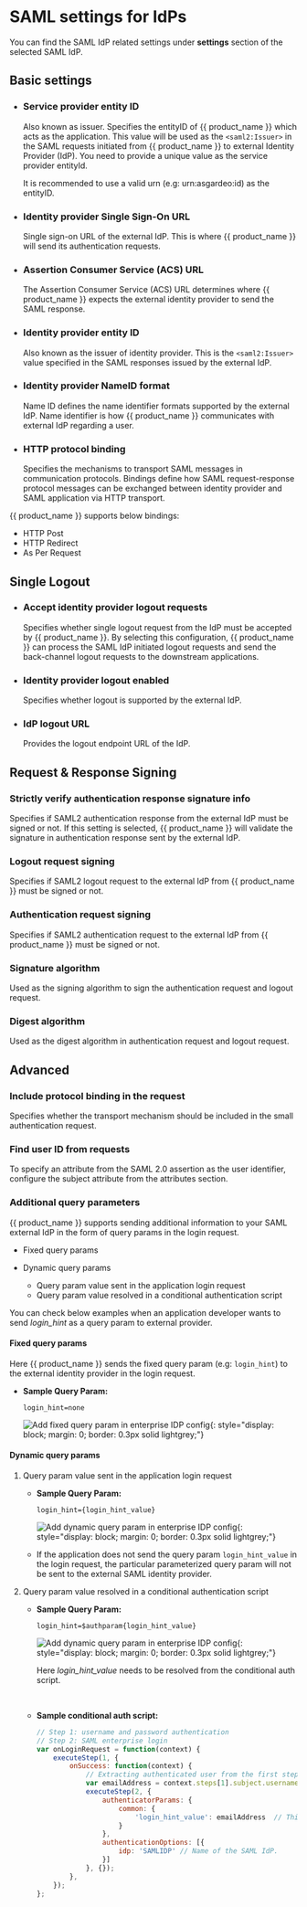 # SAML settings for IdPs
You can find the SAML IdP related settings under **settings** section of the selected SAML IdP.

## Basic settings

- ### Service provider entity ID

    Also known as  issuer. Specifies the entityID of {{ product_name }} which acts as the application. This value will be used as the `<saml2:Issuer>` in the SAML requests initiated from {{ product_name }} to external Identity Provider (IdP). You need to provide a unique value as the service provider entityId.

    It is recommended to use a valid urn (e.g: urn:asgardeo:id) as the entityID.

- ### Identity provider Single Sign-On URL

    Single sign-on URL of the external IdP. This is where {{ product_name }} will send its authentication requests.

- ### Assertion Consumer Service (ACS) URL

    The Assertion Consumer Service (ACS) URL determines where {{ product_name }} expects the external identity provider to send the SAML response.

- ### Identity provider entity ID

    Also known as the issuer of identity provider. This is the `<saml2:Issuer>` value specified in the SAML responses issued by the external IdP.

- ### Identity provider NameID format

    Name ID defines the name identifier formats supported by the external IdP. Name identifier is how {{ product_name }} communicates with external IdP regarding a user.

- ### HTTP protocol binding

    Specifies the mechanisms to transport SAML messages in communication protocols. Bindings define how SAML request-response protocol messages can be exchanged between identity provider and SAML application via HTTP transport.

{{ product_name }} supports below bindings:

- HTTP Post
- HTTP Redirect
- As Per Request

## Single Logout

- ### Accept identity provider logout requests

    Specifies whether single logout request from the IdP must be accepted by {{ product_name }}. By selecting this configuration, {{ product_name }} can process the SAML IdP initiated logout requests and send the back-channel logout requests to the downstream applications.

- ### Identity provider logout enabled

    Specifies whether logout is supported by the external IdP.

- ### IdP logout URL

    Provides the logout endpoint URL of the IdP.

## Request & Response Signing

### Strictly verify authentication response signature info

Specifies if SAML2 authentication response from the external IdP must be signed or not. If this setting is selected, {{ product_name }} will validate the signature in authentication response sent by the external IdP.

### Logout request signing

Specifies if SAML2 logout request to the external IdP from {{ product_name }} must be signed or not.

### Authentication request signing

Specifies if SAML2 authentication request to the external IdP from {{ product_name }} must be signed or not.

### Signature algorithm

Used as the signing algorithm to sign the authentication request and logout request.

### Digest algorithm

Used as the digest algorithm in authentication request and logout request.

## Advanced

### Include protocol binding in the request

Specifies whether the transport mechanism should be included in the small authentication request.

### Find user ID from requests

To specify an attribute from the SAML 2.0 assertion as the user identifier, configure the subject attribute from the attributes section.

### Additional query parameters

{{ product_name }} supports sending additional information to your SAML external IdP in the form of query params in the login request.

- Fixed query params
- Dynamic query params

  - Query param value sent in the application login request
  - Query param value resolved in a conditional authentication script

You can check below examples when an application developer wants to send _login_hint_ as a query param to external provider.

#### Fixed query params

Here {{ product_name }} sends the fixed query param (e.g: `login_hint`) to the external identity provider in the login request.

- **Sample Query Param:**

    `login_hint=none`

    ![Add fixed query param in enterprise IDP config]({{base_path}}/assets/img/guides/idp/saml-enterprise-idp/queryparam/fixed-query-param.png){: style="display: block; margin: 0; border: 0.3px solid lightgrey;"}

#### Dynamic query params

1. Query param value sent in the application login request

    - **Sample Query Param:**

        `login_hint={login_hint_value}`
        <br>

        ![Add dynamic query param in enterprise IDP config]({{base_path}}/assets/img/guides/idp/saml-enterprise-idp/queryparam/dynamic_query_param.png){: style="display: block; margin: 0; border: 0.3px solid lightgrey;"}

    - If the application does not send the query param `login_hint_value` in the login request, the particular parameterized query param  will not be sent to the external SAML identity provider.

2. Query param value resolved in a conditional authentication script

    - **Sample Query Param:**

        `login_hint=$authparam{login_hint_value}`

        ![Add dynamic query param in enterprise IDP config]({{base_path}}/assets/img/guides/idp/saml-enterprise-idp/queryparam/dynamic_query_param_from_conditional_auth.png){: style="display: block; margin: 0; border: 0.3px solid lightgrey;"}

        Here _login_hint_value_ needs to be resolved from the conditional auth script.
    <br>  

    - **Sample conditional auth script:**  

        ```js
        // Step 1: username and password authentication  
        // Step 2: SAML enterprise login  
        var onLoginRequest = function(context) {
            executeStep(1, {
                onSuccess: function(context) {
                    // Extracting authenticated user from the first step.
                    var emailAddress = context.steps[1].subject.username;
                    executeStep(2, {
                        authenticatorParams: {
                            common: {
                                'login_hint_value': emailAddress  // This is where we resolve the dynamic query param.
                            }
                        },
                        authenticationOptions: [{
                            idp: 'SAMLIDP' // Name of the SAML IdP.
                        }]
                    }, {});
                },
            });
        };
        ```